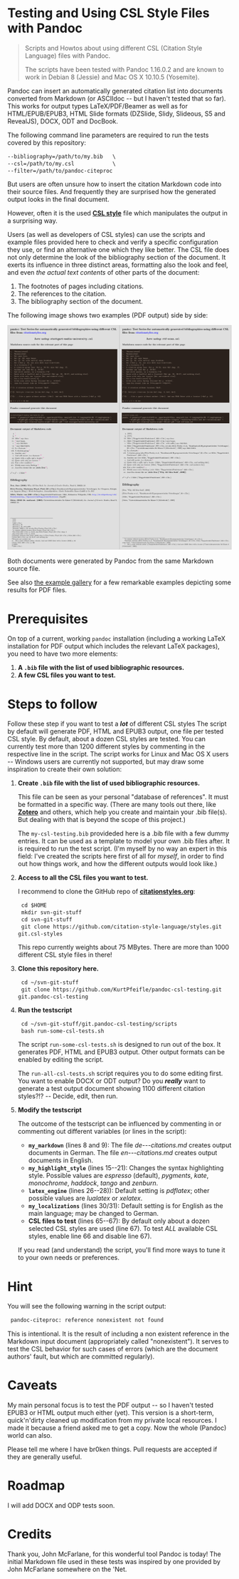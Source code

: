 # Testing and Using CSL Style Files with Pandoc

> Scripts and Howtos about using different CSL (Citation Style Language) files with Pandoc.
>
> The scripts have been tested with Pandoc 1.16.0.2 and are known to work in Debian 8 (Jessie) and Mac OS X 10.10.5 (Yosemite).

Pandoc can insert an automatically generated citation list into documents converted from Markdown (or ASCIIdoc -- but I haven't tested that so far).
This works for output types LaTeX/PDF/Beamer as well as for HTML/EPUB/EPUB3, HTML Slide formats (DZSlide, Slidy, Slideous, S5 and RevealJS), DOCX, ODT and DocBook.

The following command line parameters are required to run the tests covered by this repository:

    --bibliography=/path/to/my.bib   \
    --csl=/path/to/my.csl            \
    --filter=/path/to/pandoc-citeproc

But users are often unsure how to insert the citation Markdown code into their source files.
And frequently they are surprised how the generated output looks in the final document.

However, often it is the used **[CSL style](http://en.wikipedia.org/wiki/Citation_Style_Language)** file which manipulates the output in a surprising way.

Users (as well as developers of CSL styles) can use the scripts and example files provided here to check and verify a specific configuration they use, or find an alternative one which they like better.
The CSL file does not only determine the look of the bibliography section of the document.
It exerts its influence in three distinct areas, formatting also the look and feel, and even *the actual text contents* of other parts of the document:

1. The footnotes of pages including citations.
1. The references to the citation.
1. The bibliography section of the document.

The following image shows two examples (PDF output) side by side:

![Left: "stuttgart-media-university.csl". Right: "rtf-scan.csl"](./images/2-examples.png)

Both documents were generated by Pandoc from the same Markdown source file.

See also [the example gallery](example-gallery.md) for a few remarkable examples depicting some results for PDF files.

# Prerequisites

On top of a current, working `pandoc` installation (including a working LaTeX installation for PDF output which includes the relevant LaTeX packages), you need to have two more elements:

1. **A `.bib` file with the list of used bibliographic resources.**
1. **A few CSL files you want to test.**


# Steps to follow

Follow these step if you want to test a ***lot*** of different CSL styles
The script by default will generate PDF, HTML and EPUB3 output, one file per tested CSL style.
By default, about a dozen CSL styles are tested.
You can currently test more than 1200 different styles by commenting in the respective line in the script.
The script works for Linux and Mac OS X users -- Windows users are currently not supported, but may draw some inspiration to create their own solution:

1. **Create `.bib` file with the list of used bibliographic resources.**

    This file can be seen as your personal "database of references".
    It must be formatted in a specific way.
    (There are many tools out there, like **[Zotero](https://www.zotero.org/)** and others, which help you create and maintain your .bib file(s).
    But dealing with that is beyond the scope of this project.)

    The `my-csl-testing.bib` provideded here is a .bib file with a few dummy entries.
    It can be used as a template to model your own .bib files after.
    It is required to run the test script.
    (I'm myself by no way an expert in this field: I've created the scripts here first of all for *myself*, in order to find out how things work, and how the different outputs would look like.)

1. **Access to all the CSL files you want to test.**

    I recommend to clone the GitHub repo of **[citationstyles.org](http://citationstyles.org)**:

        cd $HOME
        mkdir svn-git-stuff
        cd svn-git-stuff
        git clone https://github.com/citation-style-language/styles.git git.csl-styles

    This repo currently weights about 75 MBytes.
    There are more than 1000 different CSL style files in there!

1. **Clone this repository here.**

        cd ~/svn-git-stuff
        git clone https://github.com/KurtPfeifle/pandoc-csl-testing.git git.pandoc-csl-testing

1. **Run the testscript**

        cd ~/svn-git-stuff/git.pandoc-csl-testing/scripts
        bash run-some-csl-tests.sh

    The script `run-some-csl-tests.sh` is designed to run out of the box.
    It generates PDF, HTML and EPUB3 output.
    Other output formats can be enabled by editing the script.

    The `run-all-csl-tests.sh` script requires you to do some editing first.
    You want to enable DOCX or ODT output?
    Do you ***really*** want to generate a test output document showing 1100 different citation styles?!? -- 
    Decide, edit, then run.

1. **Modify the testscript**

   The outcome of the testscript can be influenced by commenting in or commenting out different variables (or lines in the script):

    - **`my_markdown`** (lines 8 and 9): The file *de---citations.md* creates output documents in German.
        The file *en---citations.md*   creates output documents in English.
    - **`my_highlight_style`** (lines 15--21): Changes the syntax highlighting style.
        Possible values are *espresso* (default), *pygments*, *kate*, *monochrome*, *haddock*, *tango* and *zenburn*.
    - **`latex_engine`** (lines 26--28)): Default setting is *pdflatex*; other possible values are *lualatex* or *xelatex*.
    - **`my_localizations`** (lines 30/31): Default setting is for English as the main language; may be changed to German.
    - **CSL files to test** (lines 65--67): By default only about a dozen selected CSL styles are used (line 67). To test *ALL* available CSL styles, enable line 66 and disable line 67).

   If  you read (and understand) the script, you'll find more ways to tune it to your own needs or preferences.

# Hint

You will see the following warning in the script output:

```bash
 pandoc-citeproc: reference nonexistent not found
```

This is intentional.
It is the result of including a non existent reference in the Markdown input document (appropriately called "nonexistent").
It serves to test the CSL behavior for such cases of errors (which are the document authors' fault, but which are committed regularly).

# Caveats

My main personal focus is to test the PDF output -- so I haven't tested EPUB3 or HTML output much either (yet).
This version is a short-term, quick'n'dirty cleaned up modification from my private local resources.
I made it because a friend asked me to get a copy.
Now the whole (Pandoc) world can also.

Please tell me where I have br0ken things.
Pull requests are accepted if they are generally useful.

# Roadmap

I will add DOCX and ODP tests soon.

# Credits

Thank you, John McFarlane, for this wonderful tool Pandoc is today!
The initial Markdown file used in these tests was inspired by one provided by John McFarlane somewhere on the 'Net.

